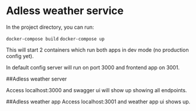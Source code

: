 # Adless weather service

In the project directory, you can run:

`docker-compose build`
`docker-compose up`

This will start 2 containers which run both apps in dev mode (no production config yet).

In default config server will run on port 3000 and frontend app on 3001. 

##Adless weather server

Access localhost:3000 and swagger ui will show up showing all endpoints.

##Adless weather app
Access localhost:3001 and weather app ui shows up.
